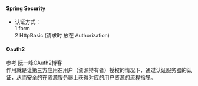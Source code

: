 #### Spring Security 
 - 认证方式：  
   1 form  
   2 HttpBasic (请求时 放在 Authorization)
#### Oauth2
参考 阮一峰OAuth2博客  
作用就是让第三方应用在用户（资源持有者）授权的情况下，通过认证服务器的认证，从而安全的在资源服务器上获得对应的用户资源的流程指导。